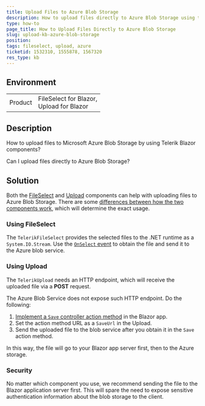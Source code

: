 ```yaml
---
title: Upload Files to Azure Blob Storage
description: How to upload files directly to Azure Blob Storage using the Telerik Blazor FileSelect and Upload components.
type: how-to
page_title: How to Upload Files Directly to Azure Blob Storage
slug: upload-kb-azure-blob-storage
position: 
tags: fileselect, upload, azure
ticketid: 1532310, 1555878, 1567320
res_type: kb
---
```


## Environment

<table>
    <tbody>
        <tr>
            <td>Product</td>
            <td>FileSelect for Blazor, <br /> Upload for Blazor</td>
        </tr>
    </tbody>
</table>


## Description

How to upload files to Microsoft Azure Blob Storage by using Telerik Blazor components?

Can I upload files directly to Azure Blob Storage?


## Solution

Both the [FileSelect](slug://fileselect-overview) and [Upload](slug://upload-overview) components can help with uploading files to Azure Blob Storage. There are some [differences between how the two components work](slug://upload-overview#upload-vs-fileselect), which will determine the exact usage.

### Using FileSelect

The `TelerikFileSelect` provides the selected files to the .NET runtime as a `System.IO.Stream`. Use the [`OnSelect` event](slug://fileselect-events#onselect) to obtain the file and send it to the Azure blob service.

### Using Upload

The `TelerikUpload` needs an HTTP endpoint, which will receive the uploaded file via a **POST** request.

The Azure Blob Service does not expose such HTTP endpoint. Do the following:

1. [Implement a `Save` controller action method](slug://upload-overview#implement-controller-methods) in the Blazor app.
1. Set the action method URL as a `SaveUrl` in the Upload.
1. Send the uploaded file to the blob service after you obtain it in the `Save` action method.

In this way, the file will go to your Blazor app server first, then to the Azure storage.

### Security

No matter which component you use, we recommend sending the file to the Blazor application server first. This will spare the need to expose sensitive authentication information about the blob storage to the client.
